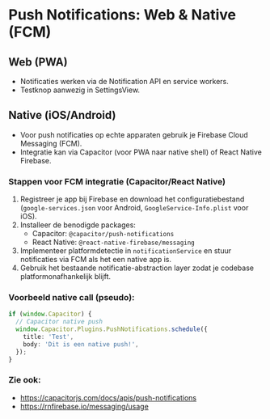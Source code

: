 # Push Notifications: Web & Native (FCM)

## Web (PWA)
- Notificaties werken via de Notification API en service workers.
- Testknop aanwezig in SettingsView.

## Native (iOS/Android)
- Voor push notificaties op echte apparaten gebruik je Firebase Cloud Messaging (FCM).
- Integratie kan via Capacitor (voor PWA naar native shell) of React Native Firebase.

### Stappen voor FCM integratie (Capacitor/React Native)
1. Registreer je app bij Firebase en download het configuratiebestand (`google-services.json` voor Android, `GoogleService-Info.plist` voor iOS).
2. Installeer de benodigde packages:
   - Capacitor: `@capacitor/push-notifications`
   - React Native: `@react-native-firebase/messaging`
3. Implementeer platformdetectie in `notificationService` en stuur notificaties via FCM als het een native app is.
4. Gebruik het bestaande notificatie-abstraction layer zodat je codebase platformonafhankelijk blijft.

### Voorbeeld native call (pseudo):
```typescript
if (window.Capacitor) {
  // Capacitor native push
  window.Capacitor.Plugins.PushNotifications.schedule({
    title: 'Test',
    body: 'Dit is een native push!',
  });
}
```

### Zie ook:
- https://capacitorjs.com/docs/apis/push-notifications
- https://rnfirebase.io/messaging/usage
